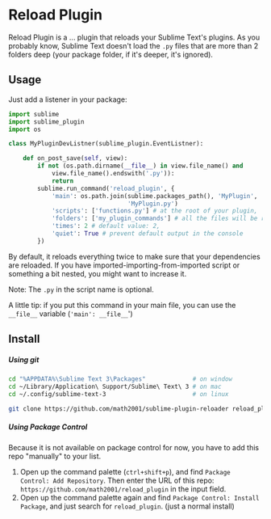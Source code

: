 # Reload Plugin

Reload Plugin is a ... plugin that reloads your Sublime Text's plugins. As you probably know, Sublime Text doesn't load the `.py` files that are more than 2 folders deep (your package folder, if it's deeper, it's ignored).

## Usage

Just add a listener in your package:

```python
import sublime
import sublime_plugin
import os

class MyPluginDevListner(sublime_plugin.EventListner):

    def on_post_save(self, view):
        if not (os.path.dirname(__file__) in view.file_name() and
            view.file_name().endswith('.py')):
            return
        sublime.run_command('reload_plugin', {
            'main': os.path.join(sublime.packages_path(), 'MyPlugin',
                                 'MyPlugin.py')
            'scripts': ['functions.py'] # at the root of your plugin,
            'folders': ['my_plugin_commands'] # all the files will be relaoded
            'times': 2 # default value: 2,
            'quiet': True # prevent default output in the console
        })

```

By default, it reloads everything twice to make sure that your dependencies are reloaded. If you have imported-importing-from-imported script or something a bit nested, you might want to increase it.

Note: The `.py` in the script name is optional.

A little tip: if you put this command in your main file, you can use the `__file__` variable (`'main': __file__`')

## Install

##### Using git

```bash
cd "%APPDATA%\Sublime Text 3\Packages"             # on window
cd ~/Library/Application\ Support/Sublime\ Text\ 3 # on mac
cd ~/.config/sublime-text-3                        # on linux

git clone https://github.com/math2001/sublime-plugin-reloader reload_plugin
```

##### Using Package Control

Because it is not available on package control for now, you have to add this repo "manually" to your list.

1. Open up the command palette (`ctrl+shift+p`), and find `Package Control: Add Repository`. Then enter the URL of this repo: `https://github.com/math2001/reload_plugin` in the input field.
2. Open up the command palette again and find `Package Control: Install Package`, and just search for `reload_plugin`. (just a normal install)
